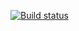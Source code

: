 [![Build status](https://ci.appveyor.com/api/projects/status/7mvw1ihn7u2r4qqd?svg=true)](https://ci.appveyor.com/project/LaraKra/api-ci-buge8)
